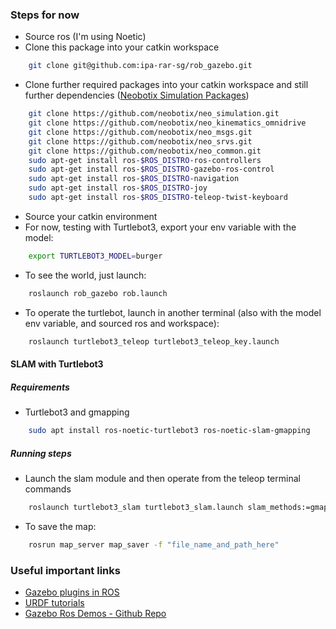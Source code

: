 ### Steps for now
- Source ros (I'm using Noetic)
- Clone this package into your catkin workspace
```bash
    git clone git@github.com:ipa-rar-sg/rob_gazebo.git
```
- Clone further required packages into your catkin workspace and still further dependencies ([Neobotix Simulation Packages](https://neobotix-docs.de/ros/ros1/installation.html#packages-for-simulation))
```bash
    git clone https://github.com/neobotix/neo_simulation.git
    git clone https://github.com/neobotix/neo_kinematics_omnidrive
    git clone https://github.com/neobotix/neo_msgs.git
    git clone https://github.com/neobotix/neo_srvs.git
    git clone https://github.com/neobotix/neo_common.git
    sudo apt-get install ros-$ROS_DISTRO-ros-controllers
    sudo apt-get install ros-$ROS_DISTRO-gazebo-ros-control
    sudo apt-get install ros-$ROS_DISTRO-navigation
    sudo apt-get install ros-$ROS_DISTRO-joy
    sudo apt-get install ros-$ROS_DISTRO-teleop-twist-keyboard
```
- Source your catkin environment
- For now, testing with Turtlebot3, export your env variable with the model:
```bash
    export TURTLEBOT3_MODEL=burger
```
- To see the world, just launch:
```bash
    roslaunch rob_gazebo rob.launch
```
- To operate the turtlebot, launch in another terminal (also with the model env variable, and sourced ros and workspace):
```bash
    roslaunch turtlebot3_teleop turtlebot3_teleop_key.launch
```
#### SLAM with Turtlebot3
##### Requirements
- Turtlebot3 and gmapping
```bash
    sudo apt install ros-noetic-turtlebot3 ros-noetic-slam-gmapping
```
##### Running steps
- Launch the slam module and then operate from the teleop terminal commands
```bash
    roslaunch turtlebot3_slam turtlebot3_slam.launch slam_methods:=gmapping
```
- To save the map:
```bash
    rosrun map_server map_saver -f "file_name_and_path_here"
```

### Useful important links
- [Gazebo plugins in ROS](https://classic.gazebosim.org/tutorials?tut=ros_gzplugins&cat=connect_ros#Tutorial:UsingGazebopluginswithROS)
- [URDF tutorials](https://wiki.ros.org/urdf/Tutorials)
- [Gazebo Ros Demos - Github Repo](https://github.com/ros-simulation/gazebo_ros_demos)

